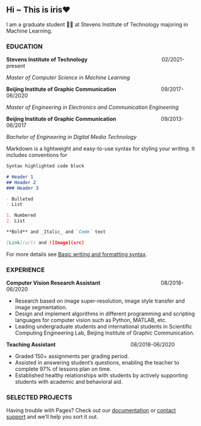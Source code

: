 ## Hi ~  This is iris❤️

I am a graduate student :woman_student: at Stevens Institute of Technology majoring in Machine Learning.

### EDUCATION

**Stevens Institute of Technology** &emsp;&emsp;&emsp;&emsp;&emsp;&emsp;&emsp; &emsp;&emsp;&emsp;&emsp;&emsp; &emsp; 02/2021-present

_Master of Computer Science in Machine Learning_

**Beijing Institute of Graphic Communication** &emsp;&emsp;&emsp;&emsp;&emsp;&emsp;&emsp;&emsp; 09/2017-06/2020

_Master of Engineering in Electronics and Communication Engineering_ 

**Beijing Institute of Graphic Communication** &emsp;&emsp;&emsp;&emsp;&emsp;&emsp;&emsp;&emsp; 09/2013-06/2017

_Bachelor of Engineering in Digital Media Technology_

Markdown is a lightweight and easy-to-use syntax for styling your writing. It includes conventions for

```markdown
Syntax highlighted code block

# Header 1
## Header 2
### Header 3

- Bulleted
- List

1. Numbered
2. List

**Bold** and _Italic_ and `Code` text

[Link](url) and ![Image](src)
```

For more details see [Basic writing and formatting syntax](https://docs.github.com/en/github/writing-on-github/getting-started-with-writing-and-formatting-on-github/basic-writing-and-formatting-syntax).

### EXPERIENCE

**Computer Vision Research Assistant** &emsp;&emsp;&emsp;&emsp;&emsp;&emsp;&emsp;&emsp;&emsp;&emsp;&emsp; 08/2018-06/2020
 - Research based on image super-resolution, image style transfer and image segmentation.
 - Design and implement algorithms in different programming and scripting languages for computer vision such as Python, MATLAB, etc.
 - Leading undergraduate students and international students in Scientific Computing Engineering Lab, Beijing Institute of Graphic Communication.

**Teaching Assistant** &emsp;&emsp;&emsp;&emsp;&emsp;&emsp;&emsp;&emsp;&emsp;&emsp;&emsp;&emsp;&emsp;&emsp;08/2018-06/2020
 - Graded 150+ assignments per grading period.
 - Assisted in answering student’s questions, enabling the teacher to complete 97% of lessons plan on time.
 - Established healthy relationships with students by actively supporting students with academic and behavioral aid.

### SELECTED PROJECTS

Having trouble with Pages? Check out our [documentation](https://docs.github.com/categories/github-pages-basics/) or [contact support](https://support.github.com/contact) and we’ll help you sort it out.
